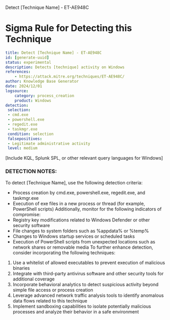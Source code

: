 Detect [Technique Name] - ET-AE948C
# Sigma Rule for Detecting this Technique
```yaml
title: Detect [Technique Name] - ET-AE948C
id: [generate-uuid]
status: experimental
description: Detects [technique] activity on Windows
references:
    - https://attack.mitre.org/techniques/ET-AE948C/
author: Knowledge Base Generator
date: 2024/12/01
logsource:
    category: process_creation
    product: Windows
detection:
 selection:
 - cmd.exe
 - powershell.exe
 - regedit.exe
 - taskmgr.exe
 condition: selection
 falsepositives:
 - Legitimate administrative activity
 level: medium
```
[Include KQL, Splunk SPL, or other relevant query languages for Windows]

### DETECTION NOTES:
To detect [Technique Name], use the following detection criteria:
- Process creation by cmd.exe, powershell.exe, regedit.exe, and taskmgr.exe
- Execution of exe files in a new process or thread (for example, PowerShell scripts)
Additionally, monitor for the following indicators of compromise:
- Registry key modifications related to Windows Defender or other security software
- File changes to system folders such as %appdata% or %temp%
- Changes to Windows startup services or scheduled tasks
- Execution of PowerShell scripts from unexpected locations such as network shares or removable media
To further enhance detection, consider incorporating the following techniques:
1. Use a whitelist of allowed executables to prevent execution of malicious binaries
2. Integrate with third-party antivirus software and other security tools for additional coverage
3. Incorporate behavioral analytics to detect suspicious activity beyond simple file access or process creation
4. Leverage advanced network traffic analysis tools to identify anomalous data flows related to this technique
5. Implement sandboxing capabilities to isolate potentially malicious processes and analyze their behavior in a safe environment